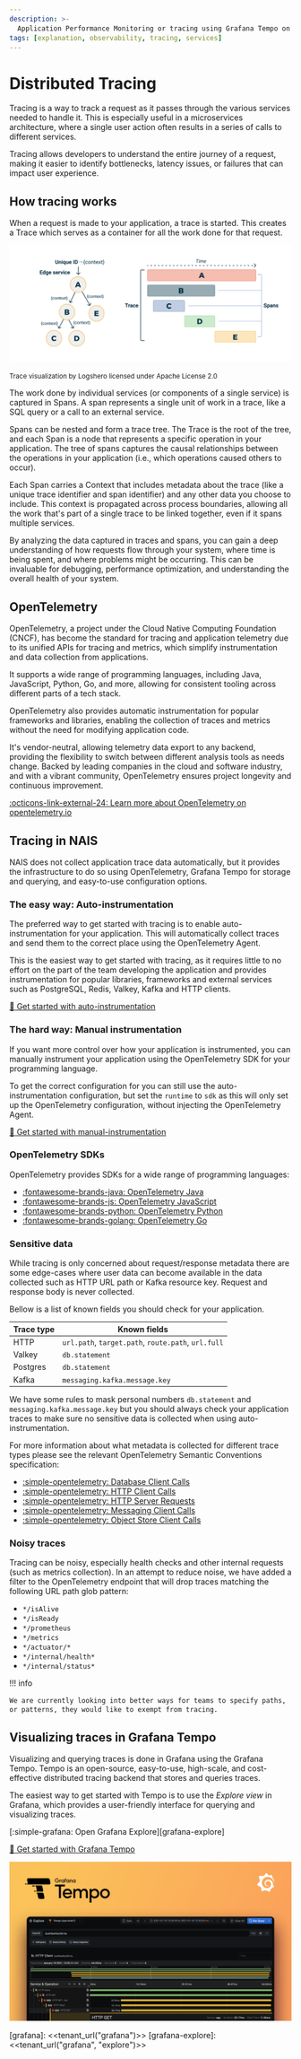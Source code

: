 ```yaml
---
description: >-
  Application Performance Monitoring or tracing using Grafana Tempo on NAIS.
tags: [explanation, observability, tracing, services]
---
```


# Distributed Tracing

Tracing is a way to track a request as it passes through the various services needed to handle it. This is especially useful in a microservices architecture, where a single user action often results in a series of calls to different services.

Tracing allows developers to understand the entire journey of a request, making it easier to identify bottlenecks, latency issues, or failures that can impact user experience.

## How tracing works

When a request is made to your application, a trace is started. This creates a Trace which serves as a container for all the work done for that request.

![Tracing](../../assets/tracing.png)

<small>Trace visualization by Logshero licensed under Apache License 2.0</small>

The work done by individual services (or components of a single service) is captured in Spans. A span represents a single unit of work in a trace, like a SQL query or a call to an external service.

Spans can be nested and form a trace tree. The Trace is the root of the tree, and each Span is a node that represents a specific operation in your application. The tree of spans captures the causal relationships between the operations in your application (i.e., which operations caused others to occur).

Each Span carries a Context that includes metadata about the trace (like a unique trace identifier and span identifier) and any other data you choose to include. This context is propagated across process boundaries, allowing all the work that's part of a single trace to be linked together, even if it spans multiple services.

By analyzing the data captured in traces and spans, you can gain a deep understanding of how requests flow through your system, where time is being spent, and where problems might be occurring. This can be invaluable for debugging, performance optimization, and understanding the overall health of your system.

## OpenTelemetry

OpenTelemetry, a project under the Cloud Native Computing Foundation (CNCF), has become the standard for tracing and application telemetry due to its unified APIs for tracing and metrics, which simplify instrumentation and data collection from applications.

It supports a wide range of programming languages, including Java, JavaScript, Python, Go, and more, allowing for consistent tooling across different parts of a tech stack.

OpenTelemetry also provides automatic instrumentation for popular frameworks and libraries, enabling the collection of traces and metrics without the need for modifying application code.

It's vendor-neutral, allowing telemetry data export to any backend, providing the flexibility to switch between different analysis tools as needs change. Backed by leading companies in the cloud and software industry, and with a vibrant community, OpenTelemetry ensures project longevity and continuous improvement.

[:octicons-link-external-24: Learn more about OpenTelemetry on opentelemetry.io][open-telemetry]

## Tracing in NAIS

NAIS does not collect application trace data automatically, but it provides the infrastructure to do so using OpenTelemetry, Grafana Tempo for storage and querying, and easy-to-use configuration options.

### The easy way: Auto-instrumentation

The preferred way to get started with tracing is to enable auto-instrumentation for your application. This will automatically collect traces and send them to the correct place using the OpenTelemetry Agent.

This is the easiest way to get started with tracing, as it requires little to no effort on the part of the team developing the application and provides instrumentation for popular libraries, frameworks and external services such as PostgreSQL, Redis, Valkey, Kafka and HTTP clients.

[:dart: Get started with auto-instrumentation](../how-to/auto-instrumentation.md)

### The hard way: Manual instrumentation

If you want more control over how your application is instrumented, you can manually instrument your application using the OpenTelemetry SDK for your programming language.

To get the correct configuration for you can still use the auto-instrumentation configuration, but set the `runtime` to `sdk` as this will only set up the OpenTelemetry configuration, without injecting the OpenTelemetry Agent.

[:dart: Get started with manual-instrumentation](../how-to/auto-instrumentation.md#enable-auto-instrumentation-for-other-applications)

### OpenTelemetry SDKs

OpenTelemetry provides SDKs for a wide range of programming languages:

* [:fontawesome-brands-java: OpenTelemetry Java][otel-java]
* [:fontawesome-brands-js: OpenTelemetry JavaScript][otel-node]
* [:fontawesome-brands-python: OpenTelemetry Python][otel-python]
* [:fontawesome-brands-golang: OpenTelemetry Go][otel-go]

### Sensitive data

While tracing is only concerned about request/response metadata there are some edge-cases where user data can become available in the data collected such as HTTP URL path or Kafka resource key. Request and response body is never collected.

Bellow is a list of known fields you should check for your application.

| Trace type | Known fields                                        |
|------------|-----------------------------------------------------|
| HTTP       | `url.path`, `target.path`, `route.path`, `url.full` |
| Valkey     | `db.statement`                                      |
| Postgres   | `db.statement`                                      |
| Kafka      | `messaging.kafka.message.key`                       |

We have some rules to mask personal numbers `db.statement` and `messaging.kafka.message.key` but you should always check your application traces to make sure no sensitive data is collected when using auto-instrumentation.

For more information about what metadata is collected for different trace types please see the relevant OpenTelemetry Semantic Conventions specification:

* [:simple-opentelemetry: Database Client Calls](https://opentelemetry.io/docs/specs/semconv/database/database-spans/)
* [:simple-opentelemetry: HTTP Client Calls](https://opentelemetry.io/docs/specs/semconv/http/http-spans/#http-client)
* [:simple-opentelemetry: HTTP Server Requests](https://opentelemetry.io/docs/specs/semconv/http/http-spans/#http-server)
* [:simple-opentelemetry: Messaging Client Calls](https://opentelemetry.io/docs/specs/semconv/messaging/messaging-spans/)
* [:simple-opentelemetry: Object Store Client Calls](https://opentelemetry.io/docs/specs/semconv/object-stores/)

### Noisy traces

Tracing can be noisy, especially health checks and other internal requests (such as metrics collection). In an attempt to reduce noise, we have added a filter to the OpenTelemetry endpoint that will drop traces matching the following URL path glob pattern:

* `*/isAlive`
* `*/isReady`
* `*/prometheus`
* `*/metrics`
* `*/actuator/*`
* `*/internal/health*`
* `*/internal/status*`

!!! info

    We are currently looking into better ways for teams to specify paths, or patterns, they would like to exempt from tracing.

## Visualizing traces in Grafana Tempo

Visualizing and querying traces is done in Grafana using the Grafana Tempo. Tempo is an open-source, easy-to-use, high-scale, and cost-effective distributed tracing backend that stores and queries traces.

The easiest way to get started with Tempo is to use the *Explore view* in Grafana, which provides a user-friendly interface for querying and visualizing traces.

[:simple-grafana: Open Grafana Explore][grafana-explore]

[:dart: Get started with Grafana Tempo](how-to/tempo.md)

![Grafana Tempo](../../assets/grafana-tempo.png)

[open-telemetry]: https://opentelemetry.io/
[otel-java]: https://opentelemetry.io/docs/languages/java/
[otel-node]: https://opentelemetry.io/docs/languages/js/
[otel-python]: https://opentelemetry.io/docs/languages/python/
[otel-go]: https://opentelemetry.io/docs/languages/go/
[grafana]: <<tenant_url("grafana")>>
[grafana-explore]: <<tenant_url("grafana", "explore")>>
